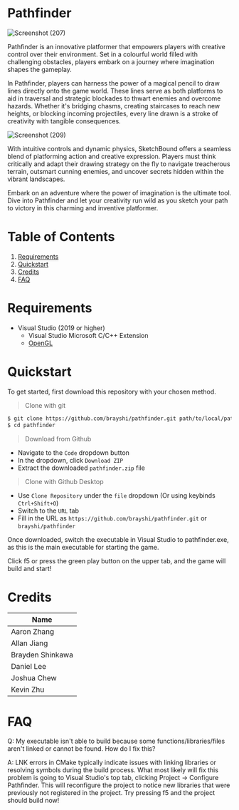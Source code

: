 # Pathfinder

![Screenshot (207)](https://github.com/brayshi/pathfinder/assets/83468661/0643bbe3-6b38-4916-b38a-9734ab74bfc5)

Pathfinder is an innovative platformer that empowers players with creative control over their environment. Set in a colourful world filled with challenging obstacles, players embark on a journey where imagination shapes the gameplay.

In Pathfinder, players can harness the power of a magical pencil to draw lines directly onto the game world. These lines serve as both platforms to aid in traversal and strategic blockades to thwart enemies and overcome hazards. Whether it's bridging chasms, creating staircases to reach new heights, or blocking incoming projectiles, every line drawn is a stroke of creativity with tangible consequences.

![Screenshot (209)](https://github.com/brayshi/pathfinder/assets/83468661/dca7fd04-2a83-44b7-9470-40f73a3633e7)

With intuitive controls and dynamic physics, SketchBound offers a seamless blend of platforming action and creative expression. Players must think critically and adapt their drawing strategy on the fly to navigate treacherous terrain, outsmart cunning enemies, and uncover secrets hidden within the vibrant landscapes.

Embark on an adventure where the power of imagination is the ultimate tool. Dive into Pathfinder and let your creativity run wild as you sketch your path to victory in this charming and inventive platformer.

# Table of Contents
1. [Requirements](#requirements)
2. [Quickstart](#quickstart)
3. [Credits](#credits)
4. [FAQ](#faq)

# Requirements
- Visual Studio (2019 or higher)
  - Visual Studio Microsoft C/C++ Extension
  - [OpenGL](https://www.opengl.org/)

# Quickstart
To get started, first download this repository with your chosen method.

> Clone with git
```sh
$ git clone https://github.com/brayshi/pathfinder.git path/to/local/pathfinder
$ cd pathfinder
```

> Download from Github
- Navigate to the `Code` dropdown button
- In the dropdown, click `Download ZIP`
- Extract the downloaded `pathfinder.zip` file

> Clone with Github Desktop
- Use `Clone Repository` under the `file` dropdown (Or using keybinds `Ctrl+Shift+O`)
- Switch to the `URL` tab
- Fill in the URL as `https://github.com/brayshi/pathfinder.git` or `brayshi/pathfinder`

Once downloaded, switch the executable in Visual Studio to pathfinder.exe, as this is the main executable for starting the game.

Click f5 or press the green play button on the upper tab, and the game will build and start!

# Credits

|Name|
|-|
|Aaron Zhang|
|Allan Jiang|
|Brayden Shinkawa|
|Daniel Lee|
|Joshua Chew|
|Kevin Zhu|

# FAQ

Q: My executable isn't able to build because some functions/libraries/files aren't linked or cannot be found. How do I fix this?

A: LNK errors in CMake typically indicate issues with linking libraries or resolving symbols during the build process. What most likely will fix this problem is going to Visual Studio's top tab, clicking Project -> Configure Pathfinder. This will reconfigure the project to notice new libraries that were previously not registered in the project. Try pressing f5 and the project should build now!
